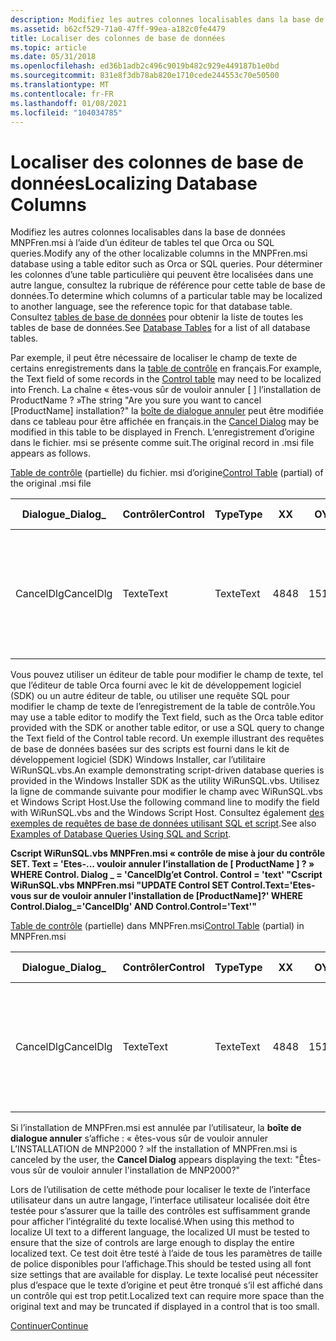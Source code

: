 ```yaml
---
description: Modifiez les autres colonnes localisables dans la base de données MNPFren.msi à l’aide d’un éditeur de tables tel que Orca ou SQL queries.
ms.assetid: b62cf529-71a0-47ff-99ea-a182c0fe4479
title: Localiser des colonnes de base de données
ms.topic: article
ms.date: 05/31/2018
ms.openlocfilehash: ed36b1adb2c496c9019b482c929e449187b1e0bd
ms.sourcegitcommit: 831e8f3db78ab820e1710cede244553c70e50500
ms.translationtype: MT
ms.contentlocale: fr-FR
ms.lasthandoff: 01/08/2021
ms.locfileid: "104034785"
---
```

# <a name="localizing-database-columns"></a><span data-ttu-id="2ffd3-103">Localiser des colonnes de base de données</span><span class="sxs-lookup"><span data-stu-id="2ffd3-103">Localizing Database Columns</span></span>

<span data-ttu-id="2ffd3-104">Modifiez les autres colonnes localisables dans la base de données MNPFren.msi à l’aide d’un éditeur de tables tel que Orca ou SQL queries.</span><span class="sxs-lookup"><span data-stu-id="2ffd3-104">Modify any of the other localizable columns in the MNPFren.msi database using a table editor such as Orca or SQL queries.</span></span> <span data-ttu-id="2ffd3-105">Pour déterminer les colonnes d’une table particulière qui peuvent être localisées dans une autre langue, consultez la rubrique de référence pour cette table de base de données.</span><span class="sxs-lookup"><span data-stu-id="2ffd3-105">To determine which columns of a particular table may be localized to another language, see the reference topic for that database table.</span></span> <span data-ttu-id="2ffd3-106">Consultez [tables de base de données](database-tables.md) pour obtenir la liste de toutes les tables de base de données.</span><span class="sxs-lookup"><span data-stu-id="2ffd3-106">See [Database Tables](database-tables.md) for a list of all database tables.</span></span>

<span data-ttu-id="2ffd3-107">Par exemple, il peut être nécessaire de localiser le champ de texte de certains enregistrements dans la [table de contrôle](control-table.md) en français.</span><span class="sxs-lookup"><span data-stu-id="2ffd3-107">For example, the Text field of some records in the [Control table](control-table.md) may need to be localized into French.</span></span> <span data-ttu-id="2ffd3-108">La chaîne « êtes-vous sûr de vouloir annuler \[ \] l’installation de ProductName ? »</span><span class="sxs-lookup"><span data-stu-id="2ffd3-108">The string "Are you sure you want to cancel \[ProductName\] installation?"</span></span> <span data-ttu-id="2ffd3-109">la [boîte de dialogue annuler](cancel-dialog.md) peut être modifiée dans ce tableau pour être affichée en français.</span><span class="sxs-lookup"><span data-stu-id="2ffd3-109">in the [Cancel Dialog](cancel-dialog.md) may be modified in this table to be displayed in French.</span></span> <span data-ttu-id="2ffd3-110">L’enregistrement d’origine dans le fichier. msi se présente comme suit.</span><span class="sxs-lookup"><span data-stu-id="2ffd3-110">The original record in .msi file appears as follows.</span></span>

<span data-ttu-id="2ffd3-111">[Table de contrôle](control-table.md) (partielle) du fichier. msi d’origine</span><span class="sxs-lookup"><span data-stu-id="2ffd3-111">[Control Table](control-table.md) (partial) of the original .msi file</span></span>



| <span data-ttu-id="2ffd3-112">Dialogue\_</span><span class="sxs-lookup"><span data-stu-id="2ffd3-112">Dialog\_</span></span>  | <span data-ttu-id="2ffd3-113">Contrôler</span><span class="sxs-lookup"><span data-stu-id="2ffd3-113">Control</span></span> | <span data-ttu-id="2ffd3-114">Type</span><span class="sxs-lookup"><span data-stu-id="2ffd3-114">Type</span></span> | <span data-ttu-id="2ffd3-115">X</span><span class="sxs-lookup"><span data-stu-id="2ffd3-115">X</span></span>   | <span data-ttu-id="2ffd3-116">O</span><span class="sxs-lookup"><span data-stu-id="2ffd3-116">Y</span></span>   | <span data-ttu-id="2ffd3-117">Largeur</span><span class="sxs-lookup"><span data-stu-id="2ffd3-117">Width</span></span> | <span data-ttu-id="2ffd3-118">Hauteur</span><span class="sxs-lookup"><span data-stu-id="2ffd3-118">Height</span></span> | <span data-ttu-id="2ffd3-119">Attributs</span><span class="sxs-lookup"><span data-stu-id="2ffd3-119">Attributes</span></span> | <span data-ttu-id="2ffd3-120">Propriété</span><span class="sxs-lookup"><span data-stu-id="2ffd3-120">Property</span></span> | <span data-ttu-id="2ffd3-121">Texte</span><span class="sxs-lookup"><span data-stu-id="2ffd3-121">Text</span></span>                                                          | <span data-ttu-id="2ffd3-122">Contrôle \_ suivant</span><span class="sxs-lookup"><span data-stu-id="2ffd3-122">Control\_Next</span></span> | <span data-ttu-id="2ffd3-123">Aide</span><span class="sxs-lookup"><span data-stu-id="2ffd3-123">Help</span></span> |
|-----------|---------|------|-----|-----|-------|--------|------------|----------|---------------------------------------------------------------|---------------|------|
| <span data-ttu-id="2ffd3-124">CancelDlg</span><span class="sxs-lookup"><span data-stu-id="2ffd3-124">CancelDlg</span></span> | <span data-ttu-id="2ffd3-125">Texte</span><span class="sxs-lookup"><span data-stu-id="2ffd3-125">Text</span></span>    | <span data-ttu-id="2ffd3-126">Texte</span><span class="sxs-lookup"><span data-stu-id="2ffd3-126">Text</span></span> | <span data-ttu-id="2ffd3-127">48</span><span class="sxs-lookup"><span data-stu-id="2ffd3-127">48</span></span>  | <span data-ttu-id="2ffd3-128">15</span><span class="sxs-lookup"><span data-stu-id="2ffd3-128">15</span></span>  | <span data-ttu-id="2ffd3-129">194</span><span class="sxs-lookup"><span data-stu-id="2ffd3-129">194</span></span>   | <span data-ttu-id="2ffd3-130">30</span><span class="sxs-lookup"><span data-stu-id="2ffd3-130">30</span></span>     | <span data-ttu-id="2ffd3-131">3</span><span class="sxs-lookup"><span data-stu-id="2ffd3-131">3</span></span>          |          | <span data-ttu-id="2ffd3-132">Êtes-vous sûr de vouloir annuler \[ \] l’installation de ProductName ?</span><span class="sxs-lookup"><span data-stu-id="2ffd3-132">Are you sure you want to cancel \[ProductName\] installation?</span></span> |               |      |



 

<span data-ttu-id="2ffd3-133">Vous pouvez utiliser un éditeur de table pour modifier le champ de texte, tel que l’éditeur de table Orca fourni avec le kit de développement logiciel (SDK) ou un autre éditeur de table, ou utiliser une requête SQL pour modifier le champ de texte de l’enregistrement de la table de contrôle.</span><span class="sxs-lookup"><span data-stu-id="2ffd3-133">You may use a table editor to modify the Text field, such as the Orca table editor provided with the SDK or another table editor, or use a SQL query to change the Text field of the Control table record.</span></span> <span data-ttu-id="2ffd3-134">Un exemple illustrant des requêtes de base de données basées sur des scripts est fourni dans le kit de développement logiciel (SDK) Windows Installer, car l’utilitaire WiRunSQL.vbs.</span><span class="sxs-lookup"><span data-stu-id="2ffd3-134">An example demonstrating script-driven database queries is provided in the Windows Installer SDK as the utility WiRunSQL.vbs.</span></span> <span data-ttu-id="2ffd3-135">Utilisez la ligne de commande suivante pour modifier le champ avec WiRunSQL.vbs et Windows Script Host.</span><span class="sxs-lookup"><span data-stu-id="2ffd3-135">Use the following command line to modify the field with WiRunSQL.vbs and the Windows Script Host.</span></span> <span data-ttu-id="2ffd3-136">Consultez également [des exemples de requêtes de base de données utilisant SQL et script](examples-of-database-queries-using-sql-and-script.md).</span><span class="sxs-lookup"><span data-stu-id="2ffd3-136">See also [Examples of Database Queries Using SQL and Script](examples-of-database-queries-using-sql-and-script.md).</span></span>

<span data-ttu-id="2ffd3-137">**Cscript WiRunSQL.vbs MNPFren.msi « contrôle de mise à jour du contrôle SET. Text = 'Etes-... vouloir annuler l’installation de \[ ProductName \] ? » WHERE Control. Dialog \_ = 'CancelDlg’et Control. Control = 'text' "**</span><span class="sxs-lookup"><span data-stu-id="2ffd3-137">**Cscript WiRunSQL.vbs MNPFren.msi "UPDATE Control SET Control.Text='Etes-vous sur de vouloir annuler l'installation de \[ProductName\]?' WHERE Control.Dialog\_='CancelDlg' AND Control.Control='Text'"**</span></span>

<span data-ttu-id="2ffd3-138">[Table de contrôle](control-table.md) (partielle) dans MNPFren.msi</span><span class="sxs-lookup"><span data-stu-id="2ffd3-138">[Control Table](control-table.md) (partial) in MNPFren.msi</span></span>



| <span data-ttu-id="2ffd3-139">Dialogue\_</span><span class="sxs-lookup"><span data-stu-id="2ffd3-139">Dialog\_</span></span>  | <span data-ttu-id="2ffd3-140">Contrôler</span><span class="sxs-lookup"><span data-stu-id="2ffd3-140">Control</span></span> | <span data-ttu-id="2ffd3-141">Type</span><span class="sxs-lookup"><span data-stu-id="2ffd3-141">Type</span></span> | <span data-ttu-id="2ffd3-142">X</span><span class="sxs-lookup"><span data-stu-id="2ffd3-142">X</span></span>   | <span data-ttu-id="2ffd3-143">O</span><span class="sxs-lookup"><span data-stu-id="2ffd3-143">Y</span></span>   | <span data-ttu-id="2ffd3-144">Largeur</span><span class="sxs-lookup"><span data-stu-id="2ffd3-144">Width</span></span> | <span data-ttu-id="2ffd3-145">Hauteur</span><span class="sxs-lookup"><span data-stu-id="2ffd3-145">Height</span></span> | <span data-ttu-id="2ffd3-146">Attributs</span><span class="sxs-lookup"><span data-stu-id="2ffd3-146">Attributes</span></span> | <span data-ttu-id="2ffd3-147">Propriété</span><span class="sxs-lookup"><span data-stu-id="2ffd3-147">Property</span></span> | <span data-ttu-id="2ffd3-148">Texte</span><span class="sxs-lookup"><span data-stu-id="2ffd3-148">Text</span></span>                                                                | <span data-ttu-id="2ffd3-149">Contrôle \_ suivant</span><span class="sxs-lookup"><span data-stu-id="2ffd3-149">Control\_Next</span></span> | <span data-ttu-id="2ffd3-150">Aide</span><span class="sxs-lookup"><span data-stu-id="2ffd3-150">Help</span></span> |
|-----------|---------|------|-----|-----|-------|--------|------------|----------|---------------------------------------------------------------------|---------------|------|
| <span data-ttu-id="2ffd3-151">CancelDlg</span><span class="sxs-lookup"><span data-stu-id="2ffd3-151">CancelDlg</span></span> | <span data-ttu-id="2ffd3-152">Texte</span><span class="sxs-lookup"><span data-stu-id="2ffd3-152">Text</span></span>    | <span data-ttu-id="2ffd3-153">Texte</span><span class="sxs-lookup"><span data-stu-id="2ffd3-153">Text</span></span> | <span data-ttu-id="2ffd3-154">48</span><span class="sxs-lookup"><span data-stu-id="2ffd3-154">48</span></span>  | <span data-ttu-id="2ffd3-155">15</span><span class="sxs-lookup"><span data-stu-id="2ffd3-155">15</span></span>  | <span data-ttu-id="2ffd3-156">194</span><span class="sxs-lookup"><span data-stu-id="2ffd3-156">194</span></span>   | <span data-ttu-id="2ffd3-157">30</span><span class="sxs-lookup"><span data-stu-id="2ffd3-157">30</span></span>     | <span data-ttu-id="2ffd3-158">3</span><span class="sxs-lookup"><span data-stu-id="2ffd3-158">3</span></span>          |          | <span data-ttu-id="2ffd3-159">Êtes-vous sûr de vouloir annuler l’installation de \[ ProductName \] ?</span><span class="sxs-lookup"><span data-stu-id="2ffd3-159">Êtes-vous sûr de vouloir annuler l'installation de \[ProductName\]?</span></span> |               |      |



 

<span data-ttu-id="2ffd3-160">Si l’installation de MNPFren.msi est annulée par l’utilisateur, la **boîte de dialogue annuler** s’affiche : « êtes-vous sûr de vouloir annuler L’INSTALLATION de MNP2000 ? »</span><span class="sxs-lookup"><span data-stu-id="2ffd3-160">If the installation of MNPFren.msi is canceled by the user, the **Cancel Dialog** appears displaying the text: "Êtes-vous sûr de vouloir annuler l'installation de MNP2000?"</span></span>

<span data-ttu-id="2ffd3-161">Lors de l’utilisation de cette méthode pour localiser le texte de l’interface utilisateur dans un autre langage, l’interface utilisateur localisée doit être testée pour s’assurer que la taille des contrôles est suffisamment grande pour afficher l’intégralité du texte localisé.</span><span class="sxs-lookup"><span data-stu-id="2ffd3-161">When using this method to localize UI text to a different language, the localized UI must be tested to ensure that the size of controls are large enough to display the entire localized text.</span></span> <span data-ttu-id="2ffd3-162">Ce test doit être testé à l’aide de tous les paramètres de taille de police disponibles pour l’affichage.</span><span class="sxs-lookup"><span data-stu-id="2ffd3-162">This should be tested using all font size settings that are available for display.</span></span> <span data-ttu-id="2ffd3-163">Le texte localisé peut nécessiter plus d’espace que le texte d’origine et peut être tronqué s’il est affiché dans un contrôle qui est trop petit.</span><span class="sxs-lookup"><span data-stu-id="2ffd3-163">Localized text can require more space than the original text and may be truncated if displayed in a control that is too small.</span></span>

[<span data-ttu-id="2ffd3-164">Continuer</span><span class="sxs-lookup"><span data-stu-id="2ffd3-164">Continue</span></span>](updating-productlanguage-and-productcode-properties.md)

 

 



